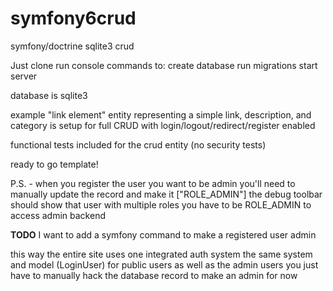 # symfony6crud
symfony/doctrine sqlite3 crud

Just clone
run console commands to:
create database
run migrations
start server

database is sqlite3

example "link element" entity representing a simple link, description, and category is setup for full CRUD with login/logout/redirect/register enabled

functional tests included for the crud entity (no security tests)

ready to go template!

P.S. - when you register the user you want to be admin
you'll need to manually update the record and make it ["ROLE_ADMIN"]
the debug toolbar should show that user with multiple roles
you have to be ROLE_ADMIN to access admin backend

__TODO__
I want to add a symfony command to make a registered user admin

this way the entire site uses one integrated auth system
the same system and model (LoginUser) for public users as well as the admin users
you just have to manually hack the database record to make an admin for now
